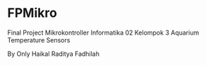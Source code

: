 # FPMikro
Final Project Mikrokontroller Informatika 02
Kelompok 3
Aquarium Temperature Sensors


By Only Haikal Raditya Fadhilah
